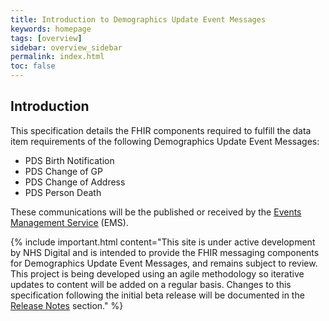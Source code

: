 ```yaml
---
title: Introduction to Demographics Update Event Messages
keywords: homepage
tags: [overview]
sidebar: overview_sidebar
permalink: index.html
toc: false
---
```


## Introduction ##

This specification details the FHIR components required to fulfill the data item requirements of the following Demographics Update Event Messages:

- PDS Birth Notification
- PDS Change of GP
- PDS Change of Address
- PDS Person Death

These communications will be the published or received by the [Events Management Service](https://developer.nhs.uk/library/interoperability/events-management-service) (EMS).

{% include important.html content="This site is under active development by NHS Digital and is intended to provide the FHIR messaging components for Demographics Update Event Messages, and remains subject to review. This project is being developed using an agile methodology so iterative updates to content will be added on a regular basis. Changes to this specification following the initial beta release will be documented in the [Release Notes](overview_release_notes.html) section." %}